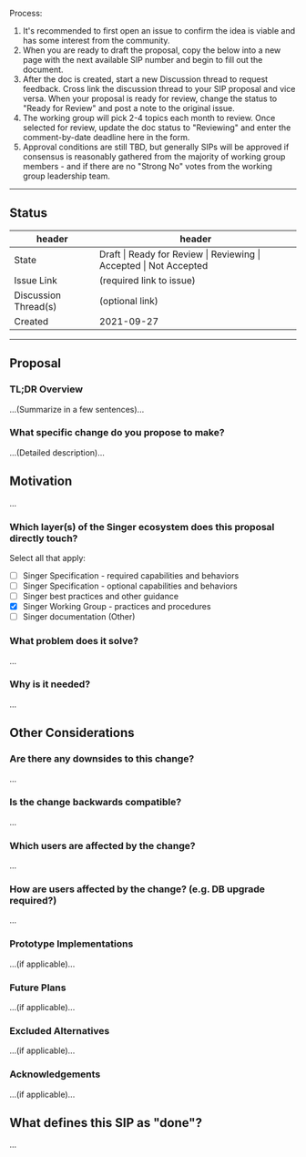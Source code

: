 Process:

1. It's recommended to first open an issue to confirm the idea is viable and has some interest from the community.
1. When you are ready to draft the proposal, copy the below into a new page with the next available SIP number and begin to fill out the document.
1. After the doc is created, start a new Discussion thread to request feedback. Cross link the discussion thread to your SIP proposal and vice versa. When your proposal is ready for review, change the status to "Ready for Review" and post a note to the original issue.
1. The working group will pick 2-4 topics each month to review. Once selected for review, update the doc status to "Reviewing" and enter the comment-by-date deadline here in the form.
1. Approval conditions are still TBD, but generally SIPs will be approved if consensus is reasonably gathered from the majority of working group members - and if there are no "Strong No" votes from the working group leadership team.

-----------------------

## Status

| header | header |
| ------ | ------ |
| State | Draft \| Ready for Review \| Reviewing \| Accepted \| Not Accepted |
| Issue Link | (required link to issue) |
| Discussion Thread(s) | (optional link) |
| Created | 2021-09-27 |

-----------------------

## Proposal

### TL;DR Overview

...(Summarize in a few sentences)...

### What specific change do you propose to make?

...(Detailed description)...

## Motivation
> >
...

### Which layer(s) of the Singer ecosystem does this proposal directly touch?

Select all that apply:

- [ ] Singer Specification - required capabilities and behaviors
- [ ] Singer Specification - optional capabilities and behaviors
- [ ] Singer best practices and other guidance
- [x] Singer Working Group - practices and procedures
- [ ] Singer documentation (Other)

### What problem does it solve?

...

### Why is it needed?

...

## Other Considerations
> >
### Are there any downsides to this change?

...

### Is the change backwards compatible?

...

### Which users are affected by the change?

...

### How are users affected by the change? (e.g. DB upgrade required?)

...

### Prototype Implementations

...(if applicable)...

### Future Plans

...(if applicable)...

### Excluded Alternatives

...(if applicable)...

### Acknowledgements 

...(if applicable)...

## What defines this SIP as "done"?

...